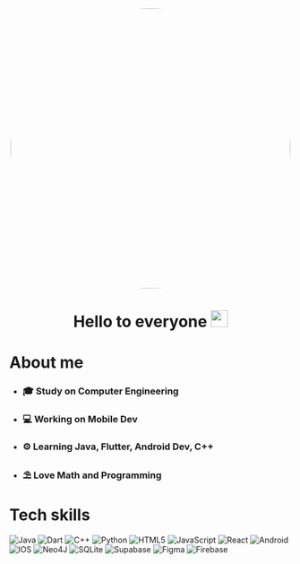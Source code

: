 <div id="header" align="center" style="border-radius:50%">
  <img src="https://user-images.githubusercontent.com/45388866/154818510-8e04c77c-5a49-468f-9e90-56f7c7028b9f.jpg" height="auto" width="500" style="border-radius:50%" />
</div>
<h1 align="center">
  Hello to everyone
  <img src="https://media.giphy.com/media/hvRJCLFzcasrR4ia7z/giphy.gif" width="30px"/>
</h1>

# About me
 - <h3>🎓 Study on Computer Engineering </h3>
 - <h3>💻 Working on Mobile Dev </h3>
 - <h3>⚙️ Learning Java, Flutter, Android Dev, C++ </h3>
 - <h3>⛱️ Love Math and Programming </h3>
 
 # Tech skills
 ![Java](https://img.shields.io/badge/java-%23ED8B00.svg?style=for-the-badge&logo=java&logoColor=white)
 ![Dart](https://img.shields.io/badge/dart-%230175C2.svg?style=for-the-badge&logo=dart&logoColor=white)
 ![C++](https://img.shields.io/badge/c++-%2300599C.svg?style=for-the-badge&logo=c%2B%2B&logoColor=white)
 ![Python](https://img.shields.io/badge/python-3670A0?style=for-the-badge&logo=python&logoColor=ffdd54)
 ![HTML5](https://img.shields.io/badge/html5-%23E34F26.svg?style=for-the-badge&logo=html5&logoColor=white)
 ![JavaScript](https://img.shields.io/badge/javascript-%23323330.svg?style=for-the-badge&logo=javascript&logoColor=%23F7DF1E)
 ![React](https://img.shields.io/badge/react-%2320232a.svg?style=for-the-badge&logo=react&logoColor=%2361DAFB)
 ![Android](https://img.shields.io/badge/Android-3DDC84?style=for-the-badge&logo=android&logoColor=white)
 ![IOS](https://img.shields.io/badge/iOS-000000?style=for-the-badge&logo=ios&logoColor=white)
 ![Neo4J](https://img.shields.io/badge/Neo4j-008CC1?style=for-the-badge&logo=neo4j&logoColor=white)
 ![SQLite](https://img.shields.io/badge/sqlite-%2307405e.svg?style=for-the-badge&logo=sqlite&logoColor=white)
 ![Supabase](https://img.shields.io/badge/Supabase-3ECF8E?style=for-the-badge&logo=supabase&logoColor=white)
 ![Figma](https://img.shields.io/badge/figma-%23F24E1E.svg?style=for-the-badge&logo=figma&logoColor=white)
 ![Firebase](https://img.shields.io/badge/firebase-%23039BE5.svg?style=for-the-badge&logo=firebase)
